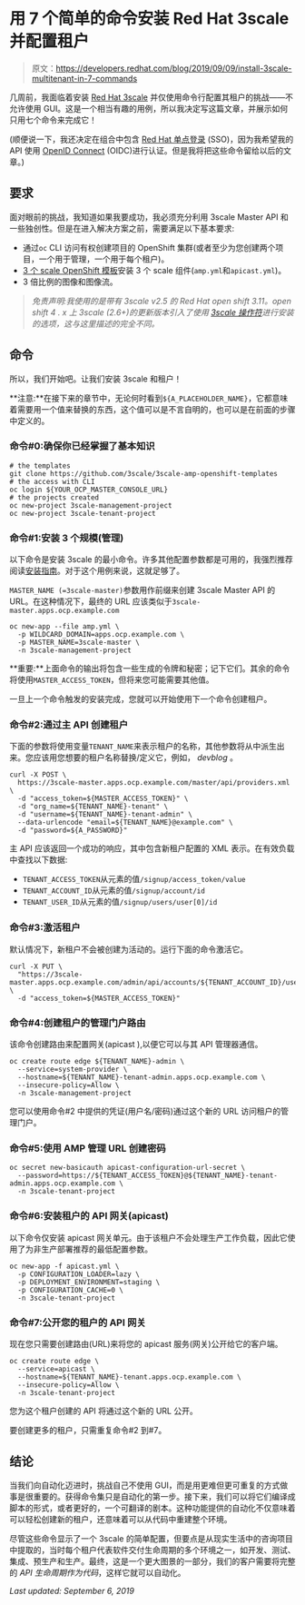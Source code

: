 # 用 7 个简单的命令安装 Red Hat 3scale 并配置租户

> 原文：<https://developers.redhat.com/blog/2019/09/09/install-3scale-multitenant-in-7-commands>

几周前，我面临着安装 [Red Hat 3scale](https://access.redhat.com/documentation/en-us/red_hat_3scale_api_management/2.6/) 并仅使用命令行配置其租户的挑战——不允许使用 GUI。这是一个相当有趣的用例，所以我决定写这篇文章，并展示如何只用七个命令来完成它！

(顺便说一下，我还决定在组合中包含 [Red Hat 单点登录](https://access.redhat.com/documentation/en-us/red_hat_single_sign-on/7.2/html/red_hat_single_sign-on_for_openshift/index) (SSO)，因为我希望我的 API 使用 [OpenID Connect](https://openid.net/connect/) (OIDC)进行认证。但是我将把这些命令留给以后的文章。)

## 要求

面对眼前的挑战，我知道如果我要成功，我必须充分利用 3scale Master API 和一些独创性。但是在进入解决方案之前，需要满足以下基本要求:

*   通过`oc` CLI 访问有权创建项目的 OpenShift 集群(或者至少为您创建两个项目，一个用于管理，一个用于每个租户)。
*   [3 个 scale OpenShift 模板](https://github.com/3scale/3scale-amp-openshift-templates)安装 3 个 scale 组件(`amp.yml`和`apicast.yml`)。
*   3 倍比例的图像和图像流。

> *免责声明:我使用的是带有 3scale v2.5 的 Red Hat open shift 3.11。open shift 4 . x 上 3scale (2.6+)的更新版本引入了使用 [3scale 操作符](https://github.com/3scale/3scale-operator)进行安装的选项，这与这里描述的完全不同。*

## 命令

所以，我们开始吧。让我们安装 3scale 和租户！

**注意:**在接下来的章节中，无论何时看到`${A_PLACEHOLDER_NAME}`，它都意味着需要用一个值来替换的东西，这个值可以是不言自明的，也可以是在前面的步骤中定义的。

### 命令#0:确保你已经掌握了基本知识

```
# the templates
git clone https://github.com/3scale/3scale-amp-openshift-templates
# the access with CLI
oc login ${YOUR_OCP_MASTER_CONSOLE_URL}
# the projects created
oc new-project 3scale-management-project
oc new-project 3scale-tenant-project
```

### 命令#1:安装 3 个规模(管理)

以下命令是安装 3scale 的最小命令。许多其他配置参数都是可用的，我强烈推荐阅读[安装指南](https://access.redhat.com/documentation/en-us/red_hat_3scale_api_management/2.5/html/installing_3scale/onpremises-installation#deploying_3scale_on_openshift_using_a_template)。对于这个用例来说，这就足够了。

`MASTER_NAME (=3scale-master)`参数用作前缀来创建 3scale Master API 的 URL。在这种情况下，最终的 URL 应该类似于`3scale-master.apps.ocp.example.com`

```
oc new-app --file amp.yml \
  -p WILDCARD_DOMAIN=apps.ocp.example.com \
  -p MASTER_NAME=3scale-master \
  -n 3scale-management-project
```

**重要:**上面命令的输出将包含一些生成的令牌和秘密；记下它们。其余的命令将使用`MASTER_ACCESS_TOKEN`，但将来您可能需要其他值。

一旦上一个命令触发的安装完成，您就可以开始使用下一个命令创建租户。

### 命令#2:通过主 API 创建租户

下面的参数将使用变量`TENANT_NAME`来表示租户的名称，其他参数将从中派生出来。您应该用您想要的租户名称替换/定义它，例如， *devblog* 。

```
curl -X POST \
  https://3scale-master.apps.ocp.example.com/master/api/providers.xml \
  -d "access_token=${MASTER_ACCESS_TOKEN}" \
  -d "org_name=${TENANT_NAME}-tenant" \
  -d "username=${TENANT_NAME}-tenant-admin" \
  --data-urlencode "email=${TENANT_NAME}@example.com" \
  -d "password=${A_PASSWORD}"
```

主 API 应该返回一个成功的响应，其中包含新租户配置的 XML 表示。在有效负载中查找以下数据:

*   `TENANT_ACCESS_TOKEN`从元素的值`/signup/access_token/value`
*   `TENANT_ACCOUNT_ID`从元素的值`/signup/account/id`
*   `TENANT_USER_ID`从元素的值`/signup/users/user[0]/id`

### 命令#3:激活租户

默认情况下，新租户不会被创建为活动的。运行下面的命令激活它。

```
curl -X PUT \
  "https://3scale-master.apps.ocp.example.com/admin/api/accounts/${TENANT_ACCOUNT_ID}/users/${TENANT_USER_ID}/activate.xml" \
  -d "access_token=${MASTER_ACCESS_TOKEN}"
```

### 命令#4:创建租户的管理门户路由

该命令创建路由来配置网关(apicast ),以便它可以与其 API 管理器通信。

```
oc create route edge ${TENANT_NAME}-admin \
  --service=system-provider \
  --hostname=${TENANT_NAME}-tenant-admin.apps.ocp.example.com \
  --insecure-policy=Allow \
  -n 3scale-management-project
```

您可以使用命令#2 中提供的凭证(用户名/密码)通过这个新的 URL 访问租户的管理门户。

### 命令#5:使用 AMP 管理 URL 创建密码

```
oc secret new-basicauth apicast-configuration-url-secret \
  --password=https://${TENANT_ACCESS_TOKEN}@${TENANT_NAME}-tenant-admin.apps.ocp.example.com \
  -n 3scale-tenant-project
```

### 命令#6:安装租户的 API 网关(apicast)

以下命令仅安装 apicast 网关单元。由于该租户不会处理生产工作负载，因此它使用了为非生产部署推荐的最低配置参数。

```
oc new-app -f apicast.yml \
  -p CONFIGURATION_LOADER=lazy \
  -p DEPLOYMENT_ENVIRONMENT=staging \
  -p CONFIGURATION_CACHE=0 \
  -n 3scale-tenant-project
```

### 命令#7:公开您的租户的 API 网关

现在您只需要创建路由(URL)来将您的 apicast 服务(网关)公开给它的客户端。

```
oc create route edge \
  --service=apicast \
  --hostname=${TENANT_NAME}-tenant.apps.ocp.example.com \
  --insecure-policy=Allow \
  -n 3scale-tenant-project
```

您为这个租户创建的 API 将通过这个新的 URL 公开。

要创建更多的租户，只需重复命令#2 到#7。

## 结论

当我们向自动化迈进时，挑战自己不使用 GUI，而是用更难但更可重复的方式做事是很重要的。获得命令集只是自动化的第一步。接下来，我们可以将它们编译成脚本的形式，或者更好的，一个可翻译的剧本。这种功能提供的自动化不仅意味着可以轻松创建新的租户，还意味着可以从代码中重建整个环境。

尽管这些命令显示了一个 3scale 的简单配置，但要点是从现实生活中的咨询项目中提取的，当时每个租户代表软件交付生命周期的多个环境之一，如开发、测试、集成、预生产和生产。最终，这是一个更大图景的一部分，我们的客户需要将完整的 *API 生命周期作为代码*，这样它就可以自动化。

*Last updated: September 6, 2019*